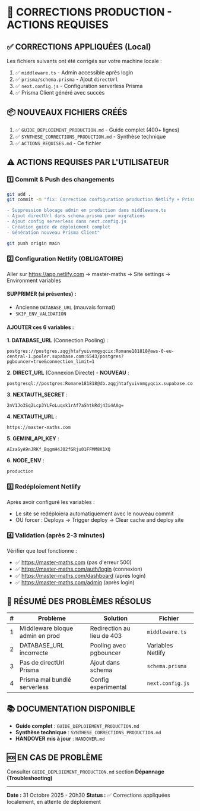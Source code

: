 # 🚀 CORRECTIONS PRODUCTION - ACTIONS REQUISES

## ✅ CORRECTIONS APPLIQUÉES (Local)

Les fichiers suivants ont été corrigés sur votre machine locale :

1. ✅ `middleware.ts` - Admin accessible après login
2. ✅ `prisma/schema.prisma` - Ajout `directUrl`
3. ✅ `next.config.js` - Configuration serverless Prisma
4. ✅ Prisma Client généré avec succès

## 📦 NOUVEAUX FICHIERS CRÉÉS

1. ✅ `GUIDE_DEPLOIEMENT_PRODUCTION.md` - Guide complet (400+ lignes)
2. ✅ `SYNTHESE_CORRECTIONS_PRODUCTION.md` - Synthèse technique
3. ✅ `ACTIONS_REQUISES.md` - Ce fichier

## ⚠️ ACTIONS REQUISES PAR L'UTILISATEUR

### 1️⃣ **Commit & Push des changements**

```bash
git add .
git commit -m "fix: Correction configuration production Netlify + Prisma

- Suppression blocage admin en production dans middleware.ts
- Ajout directUrl dans schema.prisma pour migrations
- Ajout config serverless dans next.config.js
- Création guide de déploiement complet
- Génération nouveau Prisma Client"

git push origin main
```

### 2️⃣ **Configuration Netlify (OBLIGATOIRE)**

Aller sur https://app.netlify.com → master-maths → Site settings → Environment variables

#### **SUPPRIMER** (si présentes) :
- Ancienne `DATABASE_URL` (mauvais format)
- `SKIP_ENV_VALIDATION`

#### **AJOUTER** ces 6 variables :

**1. DATABASE_URL** (Connection Pooling) :
```
postgres://postgres.zqgjhtafyuivnmgyqcix:Romane181818@aws-0-eu-central-1.pooler.supabase.com:6543/postgres?pgbouncer=true&connection_limit=1
```

**2. DIRECT_URL** (Connexion Directe) - **NOUVEAU** :
```
postgresql://postgres:Romane181818@db.zqgjhtafyuivnmgyqcix.supabase.co:5432/postgres
```

**3. NEXTAUTH_SECRET** :
```
2nV1Jo3Sq2Lcp3YLFoLuqxk1rAf7aShtkRdj43i4AAg=
```

**4. NEXTAUTH_URL** :
```
https://master-maths.com
```

**5. GEMINI_API_KEY** :
```
AIzaSyA9nJRKf_BqgmH4JO2fGRju01FFMM8K1XQ
```

**6. NODE_ENV** :
```
production
```

### 3️⃣ **Redéploiement Netlify**

Après avoir configuré les variables :
- Le site se redéploiera automatiquement avec le nouveau commit
- OU forcer : Deploys → Trigger deploy → Clear cache and deploy site

### 4️⃣ **Validation (après 2-3 minutes)**

Vérifier que tout fonctionne :
- ✅ https://master-maths.com (pas d'erreur 500)
- ✅ https://master-maths.com/auth/login (connexion)
- ✅ https://master-maths.com/dashboard (après login)
- ✅ https://master-maths.com/admin (après login)

## 🎯 RÉSUMÉ DES PROBLÈMES RÉSOLUS

| # | Problème | Solution | Fichier |
|---|----------|----------|---------|
| 1 | Middleware bloque admin en prod | Redirection au lieu de 403 | `middleware.ts` |
| 2 | DATABASE_URL incorrecte | Pooling avec pgbouncer | Variables Netlify |
| 3 | Pas de directUrl Prisma | Ajout dans schema | `schema.prisma` |
| 4 | Prisma mal bundlé serverless | Config experimental | `next.config.js` |

## 📚 DOCUMENTATION DISPONIBLE

- **Guide complet** : `GUIDE_DEPLOIEMENT_PRODUCTION.md`
- **Synthèse technique** : `SYNTHESE_CORRECTIONS_PRODUCTION.md`
- **HANDOVER mis à jour** : `HANDOVER.md`

## 🆘 EN CAS DE PROBLÈME

Consulter `GUIDE_DEPLOIEMENT_PRODUCTION.md` section **Dépannage (Troubleshooting)**

---

**Date :** 31 Octobre 2025 - 20h30
**Status :** ✅ Corrections appliquées localement, en attente de déploiement

